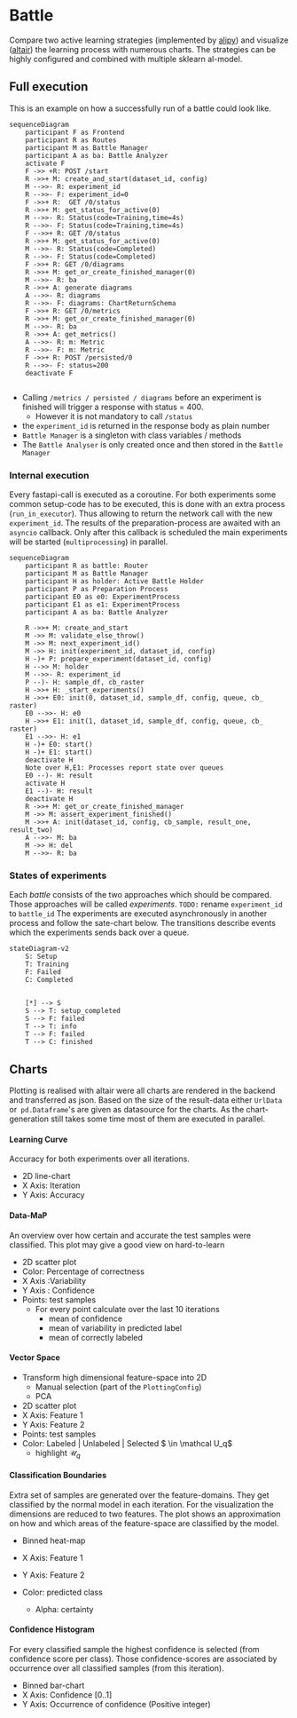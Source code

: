 # Battle

Compare two active learning strategies (implemented by [alipy](https://github.com/NUAA-AL/ALiPy)) and visualize ([altair](https://github.com/altair-viz/altair)) the
learning process with numerous charts. The strategies can be highly configured and combined with multiple sklearn al-model.

## Full execution

This is an example on how a successfully run of a battle could look like.

```mermaid
sequenceDiagram
    participant F as Frontend
    participant R as Routes
    participant M as Battle Manager
    participant A as ba: Battle Analyzer
    activate F
    F ->> +R: POST /start
    R ->>+ M: create_and_start(dataset_id, config)
    M -->>- R: experiment_id
    R -->>- F: experiment_id=0
    F ->>+ R:  GET /0/status
    R ->>+ M: get_status_for_active(0)
    M -->>- R: Status(code=Training,time=4s)
    R -->>- F: Status(code=Training,time=4s)
    F -->>+ R: GET /0/status
    R ->>+ M: get_status_for_active(0)
    M -->>- R: Status(code=Completed)
    R -->>- F: Status(code=Completed)
    F ->>+ R: GET /0/diagrams
    R ->>+ M: get_or_create_finished_manager(0)
    M -->>- R: ba
    R ->>+ A: generate diagrams
    A -->>- R: diagrams
    R -->>- F: diagrams: ChartReturnSchema
    F ->>+ R: GET /0/metrics
    R ->>+ M: get_or_create_finished_manager(0)
    M -->>- R: ba
    R ->>+ A: get_metrics()
    A -->>- R: m: Metric
    R -->>- F: m: Metric
    F ->>+ R: POST /persisted/0
    R -->>- F: status=200
    deactivate F


```

- Calling `/metrics / persisted / diagrams` before an experiment is finished will trigger a response with status = 400.
    - However it is not mandatory to call `/status`
- the `experiment_id` is returned in the response body as plain number
- `Battle Manager` is a singleton with class variables / methods
- The `Battle Analyser` is only created once and then stored in the `Battle Manager`

### Internal execution

Every fastapi-call is executed as a coroutine. For both experiments some common setup-code has to be executed, this is
done with an extra process (`run_in_executor`). Thus allowing to return the network call with the new `experiment_id`.
The results of the preparation-process are awaited with an `asyncio` callback. Only after this callback is scheduled the
main experiments will be started (`multiprocessing`) in parallel.

````mermaid
sequenceDiagram
    participant R as battle: Router
    participant M as Battle Manager
    participant H as holder: Active Battle Holder
    participant P as Preparation Process
    participant E0 as e0: ExperimentProcess
    participant E1 as e1: ExperimentProcess
    participant A as ba: Battle Analyzer
    
    R ->>+ M: create_and_start
    M ->> M: validate_else_throw()
    M ->> M: next_experiment_id()
    M ->> H: init(experiment_id, dataset_id, config)
    H -)+ P: prepare_experiment(dataset_id, config)
    H -->> M: holder
    M -->>- R: experiment_id
    P --)- H: sample_df, cb_raster
    H ->>+ H: _start_experiments()
    H ->>+ E0: init(0, dataset_id, sample_df, config, queue, cb_ raster)
    E0 -->>- H: e0
    H ->>+ E1: init(1, dataset_id, sample_df, config, queue, cb_ raster)
    E1 -->>- H: e1
    H -)+ E0: start()
    H -)+ E1: start()
    deactivate H
    Note over H,E1: Processes report state over queues
    E0 --)- H: result
    activate H
    E1 --)- H: result
    deactivate H
    R ->>+ M: get_or_create_finished_manager
    M ->> M: assert_experiment_finished()
    M ->>+ A: init(dataset_id, config, cb_sample, result_one, result_two)
    A -->>- M: ba
    M ->> H: del
    M -->>- R: ba
````

### States of experiments

Each _battle_ consists of the two approaches which should be compared. Those approaches will be called _experiments_.
`TODO:` rename `experiment_id` to `battle_id`
The experiments are executed asynchronously in another process and follow the sate-chart below. The transitions describe
events which the experiments sends back over a queue.

```mermaid
stateDiagram-v2
    S: Setup
    T: Training
    F: Failed
    C: Completed


    [*] --> S
    S --> T: setup_completed
    S --> F: failed
    T --> T: info
    T --> F: failed
    T --> C: finished
```

## Charts

Plotting is realised with altair were all charts are rendered in the backend and transferred as json. Based on the size
of the result-data either `UrlData` or` pd.Dataframe`'s are given as datasource for the charts. As the chart-generation
still takes some time most of them are executed in parallel.

#### Learning Curve

Accuracy for both experiments over all iterations.

- 2D line-chart
- X Axis: Iteration
- Y Axis: Accuracy

#### Data-MaP

An overview over how certain and accurate the test samples were classified. This plot may give a good view on
hard-to-learn

- 2D scatter plot
- Color: Percentage of correctness
- X Axis :Variability
- Y Axis : Confidence
- Points: test samples
    - For every point calculate over the last 10 iterations
        - mean of confidence
        - mean of variability in predicted label
        - mean of correctly labeled

#### Vector Space

- Transform high dimensional feature-space into 2D
    - Manual selection (part of the `PlottingConfig`)
    - PCA
- 2D scatter plot
- X Axis: Feature 1
- Y Axis: Feature 2
- Points: test samples
- Color: Labeled | Unlabeled | Selected $ \in \mathcal U_q$
    - highlight $\mathcal U_q$

#### Classification Boundaries

Extra set of samples are generated over the feature-domains. They get classified by the normal model in each iteration.
For the visualization the dimensions are reduced to two features. The plot shows an approximation on how and which areas
of the feature-space are classified by the model.

- Binned heat-map
- X Axis: Feature 1
- Y Axis: Feature 2

- Color: predicted class
    - Alpha: certainty

#### Confidence Histogram

For every classified sample the highest confidence is selected (from confidence score per class). Those
confidence-scores are associated by occurrence over all classified samples (from this iteration).

- Binned bar-chart
- X Axis: Confidence [0..1]
- Y Axis: Occurrence of confidence (Positive integer)

